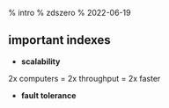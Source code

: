 % intro
% zdszero
% 2022-06-19

## important indexes

* **scalability**

2x computers = 2x throughput = 2x faster

* **fault tolerance**
